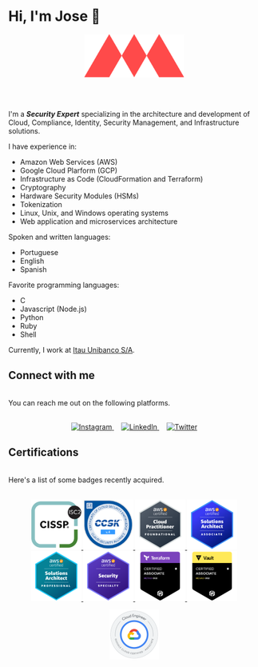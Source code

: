 # Hi, I'm Jose 👋

<p align="center">
  <a href="https://mineiro.dev">
    <img width="200" src="assets/images/logo.svg" alt="Mineiro" />
  </a>
</p>
<br/>
<br/>

I'm a **_Security Expert_** specializing in the architecture and development of Cloud, Compliance, Identity, Security Management, and Infrastructure solutions.

I have experience in:

- Amazon Web Services (AWS)
- Google Cloud Plarform (GCP)
- Infrastructure as Code (CloudFormation and Terraform)
- Cryptography
- Hardware Security Modules (HSMs)
- Tokenization
- Linux, Unix, and Windows operating systems
- Web application and microservices architecture

Spoken and written languages:

- Portuguese
- English
- Spanish

Favorite programming languages:

- C
- Javascript (Node.js)
- Python
- Ruby
- Shell

Currently, I work at [Itau Unibanco S/A](https://www.itau.com.br).

## Connect with me

<br/>
You can reach me out on the following platforms.
<br/>
<br/>
<p align="center">
  <a href="https://www.instagram.com/jribeironetto/" target="_blank" style="margin-right: 15px">
    <picture>
      <source media="(prefers-color-scheme: dark)" srcset="https://res.cloudinary.com/jnetto/image/upload/v1654178152/mineiro/assets/images/social/social-instagram.png">
      <source media="(prefers-color-scheme: light)" srcset="https://res.cloudinary.com/jnetto/image/upload/v1654178152/mineiro/assets/images/social/social-instagram-stone.png">
      <img alt="Instagram" src="https://res.cloudinary.com/jnetto/image/upload/v1654178152/mineiro/assets/images/social/social-instagram.png" width="60" />
    </picture>
  </a>
  <a href="https://www.linkedin.com/in/jribeironetto/" target="_blank" style="margin-right: 15px">
    <picture>
      <source media="(prefers-color-scheme: dark)" srcset="https://res.cloudinary.com/jnetto/image/upload/v1654178152/mineiro/assets/images/social/social-linkedin.png">
      <source media="(prefers-color-scheme: light)" srcset="https://res.cloudinary.com/jnetto/image/upload/v1654178152/mineiro/assets/images/social/social-linkedin-stone.png">
      <img alt="LinkedIn" src="https://res.cloudinary.com/jnetto/image/upload/v1654178152/mineiro/assets/images/social/social-linkedin-stone.png" width="60" />
    </picture>
  </a>
  <a href="https://twitter.com/jribeironetto" target="_blank">
    <picture>
      <source media="(prefers-color-scheme: dark)" srcset="https://res.cloudinary.com/jnetto/image/upload/v1654178152/mineiro/assets/images/social/social-twitter.png">
      <source media="(prefers-color-scheme: light)" srcset="https://res.cloudinary.com/jnetto/image/upload/v1654178152/mineiro/assets/images/social/social-twitter-stone.png">
      <img alt="Twitter" src="https://res.cloudinary.com/jnetto/image/upload/v1654178152/mineiro/assets/images/social/social-twitter-stone.png" width="60" />
    </picture>
  </a>
</p>

## Certifications

<br/>
Here's a list of some badges recently acquired.
<br/>
<br/>
<p align="center">
  <a href="https://www.credly.com/badges/2cc9b0ad-f308-4a19-97c5-d44eef2a24c6" target="_blank">
    <img src="assets/images/certifications/badges/cissp.png" width="100" alt="Certified Information Systems Security Professional (CISSP)" />
  </a>
  <a href="https://www.credly.com/badges/a6685964-2885-4ffc-99bf-6f02a7c783a3/public_url" target="_blank">
    <img src="assets/images/certifications/badges/certificate-of-cloud-security-knowledge-v-4.png" width="100" alt="Certificate of Cloud Security Knowledge v.4" />
  </a>
  <a href="https://www.credly.com/badges/a6685964-2885-4ffc-99bf-6f02a7c783a3/public_url" target="_blank">
    <img src="assets/images/certifications/badges/aws-certified-cloud-practitioner.png" width="100" alt="AWS Certified Cloud Practitioner" />
  </a>
  <a href="https://www.credly.com/badges/1899bea2-baba-4961-aba6-aadabcf4310a/public_url" target="_blank">
    <img src="assets/images/certifications/badges/aws-certified-solutions-architect-associate.png" width="100" alt="AWS Certified Solutions Architect – Associate" />
  </a>
  <a href="https://www.credly.com/badges/02977ca9-9ed0-4085-84d7-694455fce55c/public_url" target="_blank">
    <img src="assets/images/certifications/badges/aws-certified-solutions-architect-professional.png" width="100" alt="AWS Certified Solutions Architect – Professional" />
  </a>
  <a href="https://www.credly.com/badges/edd0a5ec-e6fd-4ec5-a07e-c1c2c4c348c0/public_url" target="_blank">
    <img src="assets/images/certifications/badges/aws-certified-security-specialty.png" width="100" alt="AWS Certified Security – Specialty" />
  </a>
  <a href="https://www.credly.com/badges/ca1b9b3d-7eb7-4fa2-837e-57f06e74367d/public_url" target="_blank">
    <img src="assets/images/certifications/badges/hashicorp-certified-terraform-associate.png" width="100" alt="HashiCorp Certified: Terraform Associate" />
  </a>
  <a href="https://www.credly.com/badges/05f60ed3-eaf9-4fe2-ba5f-a76a8f86f451/public_url" target="_blank">
    <img src="assets/images/certifications/badges/hashicorp-certified-vault-associate.png" width="100" alt="HashiCorp Certified: Vault Associate" />
  </a>
</p>
<p align="center">
  <a href="https://www.credential.net/0d49cbcf-c95c-4ab1-b8e9-870ed225fb17" target="_blank">
    <img src="assets/images/certifications/badges/google-cloud-associate-cloud-engineer.png" width="100" alt="Googgle Cloud Certified Associate Cloud Engineer" />
  </a>
</p>
